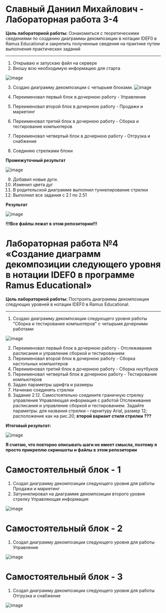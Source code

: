# Славный Даниил Михайлович - Лабораторная работа 3-4

**Цель лабораторной работы:** 
Ознакомиться с теоретическими сведениями по созданию диаграммы декомпозиции в нотации IDEF0 в Ramus Educational и закрепить полученные сведения на практике путем выполнения практических заданий

****

1. Открываю и запускаю файл на сервере
2. Вношу всю необходимую информацию для старта

![image](https://github.com/user-attachments/assets/b5492c1a-d6e5-41d7-bbe1-dd86a6d678d6)

3. Создаю диаграмму декомпозиции с четырьмя блоками.
![image](https://github.com/user-attachments/assets/81f73ca1-26ec-4b51-821d-42aa9d26e41b)

4. Переименовал первый блок в дочернюю работу - Управление
5. Переименовал второй блок в дочернюю работу - Продажи и маркетинг
6. Переименовал третий блок в дочернюю работу - Сборка и тестирование компьютеров
7. Переименовал четвертый блок в дочернюю работу - Отгрузка и снабжение
8. Соединяю стрелками блоки

**Промежуточный результат**

![image](https://github.com/user-attachments/assets/a9b723b6-3bf2-4c46-8b28-a3106adcc42b)

9. Добавил новые дуги.
10. Изменил цвета дуг
11. В родительской диаграмме выполнил туннелирование стрелки
12. Выполнил все задания с 2.1 по 2.51

**Результат**

![image](https://github.com/user-attachments/assets/7093d3c0-5697-4a67-b927-0f1a0f00f341)

**!!!Все файлы лежат в этом репозитории!!!**

# Лабораторная работа №4 «Создание диаграмм декомпозиции следующего уровня в нотации IDEF0 в программе Ramus Educational»

**Цель лабораторной работы:**
Построить диаграммы декомпозиции следующих уровней в нотации IDEF0 в Ramus Educational.

****

1. Создаю диаграмму декомпозиции следующего уровня работы "Сборка и тестирование компьютеров" с четырьмя дочерними работами

![image](https://github.com/user-attachments/assets/8f72cd9a-e3c0-4c2b-979f-8f9ea7211e25)

2. Переименовал первый блок в дочернюю работу - Отслеживание расписания и управление сборкой и тестированием
3. Переименовал второй блок в дочернюю работу - Сборка настольных компьютеров
4. Переименовал третий блок в дочернюю работу - Сборка ноутбуков
5. Переименовал четвертый блок в дочернюю работу - Тестирование компьютеров
6. Задаю параметры шрифта и размеры
7. Начинаю соединять стрелки
8. Задание 2.12. Самостоятельно соедините граничную стрелку управления Управляющая информация с работой Отслеживание расписания и управление сборкой и тестированием. Задайте параметры: для названия стрелки – гарнитуру Arial, размер 12; расположение как на рис.20; **второй вариант стиля стрелки ???**

**Итоговый результат:**

![image](https://github.com/user-attachments/assets/366dfd3e-d6cd-497e-a88a-85ac12a7aa8f)

**Я считаю, что повторно описывать шаги не имеет смысла, поэтому я просто прикреплю скриншоты и файлы в этом репозитории**

# Самостоятельный блок - 1

1. Создал диаграмму декомпозиции следующего уровня для работы Продажи и маркетинг
2. Затуннелировал на диаграмме декомпозиции второго уровня стрелку Управляющая информация

![image](https://github.com/user-attachments/assets/61d0dfaf-19af-4d72-a52d-93ee7aca47fc)

# Самостоятельный блок - 2

1. Создал диаграмму декомпозиции следующего уровня для работы Управление

![image](https://github.com/user-attachments/assets/8975e2c0-5269-4fdf-81d3-0174ccc1ae90)

# Самостоятельный блок - 3

1. Создал диаграмму декомпозиции следующего уровня для работы Отгрузка и снабжение

![image](https://github.com/user-attachments/assets/c1494bed-258d-44b3-993e-5447d2bd77bd)

